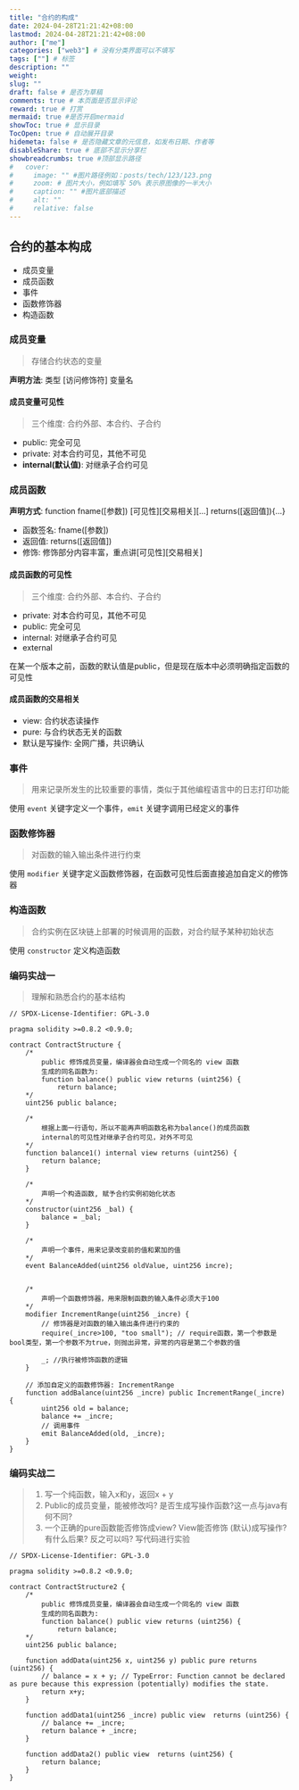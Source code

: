 ```yaml
---
title: "合约的构成"
date: 2024-04-28T21:21:42+08:00
lastmod: 2024-04-28T21:21:42+08:00
author: ["me"]
categories: ["web3"] # 没有分类界面可以不填写
tags: [""] # 标签
description: ""
weight:
slug: ""
draft: false # 是否为草稿
comments: true # 本页面是否显示评论
reward: true # 打赏
mermaid: true #是否开启mermaid
showToc: true # 显示目录
TocOpen: true # 自动展开目录
hidemeta: false # 是否隐藏文章的元信息，如发布日期、作者等
disableShare: true # 底部不显示分享栏
showbreadcrumbs: true #顶部显示路径
#   cover:
#     image: "" #图片路径例如：posts/tech/123/123.png
#     zoom: # 图片大小，例如填写 50% 表示原图像的一半大小
#     caption: "" #图片底部描述
#     alt: ""
#     relative: false
---
```


## 合约的基本构成

- 成员变量
- 成员函数
- 事件
- 函数修饰器
- 构造函数

### 成员变量

> 存储合约状态的变量

**声明方法**: 类型 [访问修饰符] 变量名

#### 成员变量可见性

> 三个维度: 合约外部、本合约、子合约

- public: 完全可见
- private: 对本合约可见，其他不可见
- **internal(默认值)**: 对继承子合约可见

### 成员函数

**声明方式**: function fname([参数]) \[可见性\]\[交易相关\]\[...\]  returns([返回值]){...}

- 函数签名: fname([参数])
- 返回值: returns([返回值])
- 修饰: 修饰部分内容丰富，重点讲\[可见性\]\[交易相关\]

#### 成员函数的可见性

> 三个维度: 合约外部、本合约、子合约

- private: 对本合约可见，其他不可见
- public: 完全可见
- internal: 对继承子合约可见
- external

在某一个版本之前，函数的默认值是public，但是现在版本中必须明确指定函数的可见性

#### 成员函数的交易相关

- view: 合约状态读操作
- pure: 与合约状态无关的函数
- 默认是写操作: 全网广播，共识确认

### 事件

> 用来记录所发生的比较重要的事情，类似于其他编程语言中的日志打印功能

使用 `event` 关键字定义一个事件，`emit` 关键字调用已经定义的事件

### 函数修饰器

> 对函数的输入输出条件进行约束

使用 `modifier` 关键字定义函数修饰器，在函数可见性后面直接追加自定义的修饰器

### 构造函数

> 合约实例在区块链上部署的时候调用的函数，对合约赋予某种初始状态

使用 `constructor` 定义构造函数

### 编码实战一

> 理解和熟悉合约的基本结构

```solidity
// SPDX-License-Identifier: GPL-3.0

pragma solidity >=0.8.2 <0.9.0;

contract ContractStructure {
    /*
        public 修饰成员变量，编译器会自动生成一个同名的 view 函数
        生成的同名函数为:
        function balance() public view returns (uint256) {
            return balance;
    */ 
    uint256 public balance; 

    /*
        根据上面一行语句，所以不能再声明函数名称为balance()的成员函数
        internal的可见性对继承子合约可见，对外不可见
    */ 
    function balance1() internal view returns (uint256) {
        return balance;
    }

    /*
        声明一个构造函数, 赋予合约实例初始化状态
    */
    constructor(uint256 _bal) {
        balance = _bal;
    }

    /*
        声明一个事件，用来记录改变前的值和累加的值
    */
    event BalanceAdded(uint256 oldValue, uint256 incre);


    /*
        声明一个函数修饰器，用来限制函数的输入条件必须大于100
    */
    modifier IncrementRange(uint256 _incre) {
        // 修饰器是对函数的输入输出条件进行约束的
        require(_incre>100, "too small"); // require函数，第一个参数是bool类型，第一个参数不为true，则抛出异常，异常的内容是第二个参数的值

        _; //执行被修饰函数的逻辑
    }

    // 添加自定义的函数修饰器: IncrementRange
    function addBalance(uint256 _incre) public IncrementRange(_incre) {
        uint256 old = balance;
        balance += _incre;
        // 调用事件
        emit BalanceAdded(old, _incre);
    }
}
```

### 编码实战二

> 1. 写一个纯函数，输入x和y，返回x + y
> 2. Public的成员变量，能被修改吗? 是否生成写操作函数?这一点与java有何不同?
> 3. 一个正确的pure函数能否修饰成view? View能否修饰 (默认)成写操作?有什么后果? 反之可以吗? 写代码进行实验

```solidity
// SPDX-License-Identifier: GPL-3.0

pragma solidity >=0.8.2 <0.9.0;

contract ContractStructure2 {
    /*
        public 修饰成员变量，编译器会自动生成一个同名的 view 函数
        生成的同名函数为:
        function balance() public view returns (uint256) {
            return balance;
    */ 
    uint256 public balance; 

    function addData(uint256 x, uint256 y) public pure returns (uint256) {
        // balance = x + y; // TypeError: Function cannot be declared as pure because this expression (potentially) modifies the state.
        return x+y;
    }

    function addData1(uint256 _incre) public view  returns (uint256) {
        // balance += _incre;
        return balance + _incre;
    }

    function addData2() public view  returns (uint256) {
        return balance;
    }
}
```

